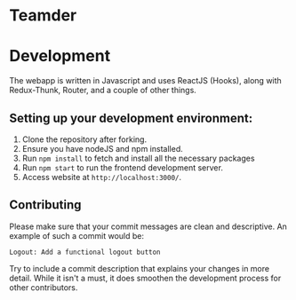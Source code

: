 # Teamder

# Development
The webapp is written in Javascript and uses ReactJS (Hooks), along with Redux-Thunk, Router, and a couple of other things.

## Setting up your development environment:

1. Clone the repository after forking.
2. Ensure you have nodeJS and npm installed.
3. Run `npm install` to fetch and install all the necessary packages
4. Run `npm start` to run the frontend development server.
5. Access website at `http://localhost:3000/`.

## Contributing

Please make sure that your commit messages are clean and descriptive. An example of such a commit would be:
```
Logout: Add a functional logout button
```
Try to include a commit description that explains your changes in more detail. While it isn't a must, it does smoothen the development process for other contributors.